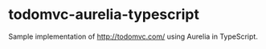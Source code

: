 # todomvc-aurelia-typescript

Sample implementation of http://todomvc.com/ using Aurelia in TypeScript.

